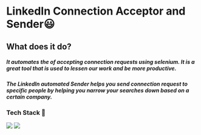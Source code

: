 # LinkedIn Connection Acceptor and Sender😃


## What does it do?

##### It automates the of accepting connection requests using selenium. It is a great tool that is used to lessen our work and be more productive.

##### The LinkedIn automated Sender helps you send connection request to specific people by helping you narrow your searches down based on a certain company.
### Tech Stack 📂

 ![](https://img.shields.io/badge/Selenium-43B02A?style=for-the-badge&logo=Selenium&logoColor=white) ![](https://img.shields.io/badge/Python-3776AB?style=for-the-badge&logo=python&logoColor=white)
